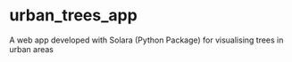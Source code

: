 # urban_trees_app
A web app developed with Solara (Python Package) for visualising trees in urban areas
